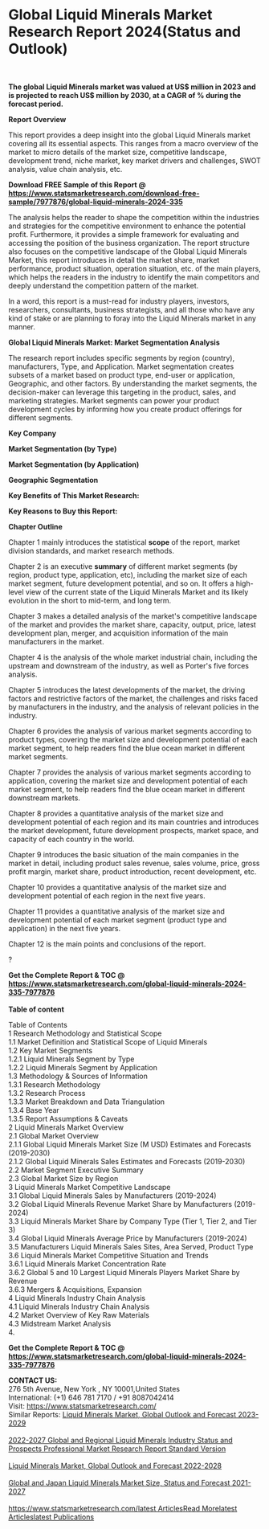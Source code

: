 <h1>Global Liquid Minerals Market Research Report 2024(Status and Outlook)</h1><br/><p><strong>The global Liquid Minerals market was valued at US$ million in 2023 and is projected to reach US$ million by 2030, at a <strong>CAGR</strong> of % during the forecast period.</strong></p><p><strong>Report Overview</strong></p><p>This report provides a deep insight into the global Liquid Minerals market covering all its essential aspects. This ranges from a macro overview of the market to micro details of the market size, competitive landscape, development trend, niche market, key market drivers and challenges, SWOT analysis, value chain analysis, etc.</p><p><strong>Download FREE Sample of this Report @ <a href="https://www.statsmarketresearch.com/download-free-sample/7977876/global-liquid-minerals-2024-335">https://www.statsmarketresearch.com/download-free-sample/7977876/global-liquid-minerals-2024-335</a></strong></p><p>The analysis helps the reader to shape the competition within the industries and strategies for the competitive environment to enhance the potential profit. Furthermore, it provides a simple framework for evaluating and accessing the position of the business organization. The report structure also focuses on the competitive landscape of the Global Liquid Minerals Market, this report introduces in detail the market share, market performance, product situation, operation situation, etc. of the main players, which helps the readers in the industry to identify the main competitors and deeply understand the competition pattern of the market.</p><p>In a word, this report is a must-read for industry players, investors, researchers, consultants, business strategists, and all those who have any kind of stake or are planning to foray into the Liquid Minerals market in any manner.</p><p><strong>Global Liquid Minerals Market: Market Segmentation Analysis</strong></p><p>The research report includes specific segments by region (country), manufacturers, Type, and Application. Market segmentation creates subsets of a market based on product type, end-user or application, Geographic, and other factors. By understanding the market segments, the decision-maker can leverage this targeting in the product, sales, and marketing strategies. Market segments can power your product development cycles by informing how you create product offerings for different segments.</p><p><strong>Key Company</strong></p><p><strong>Market Segmentation (by Type)</strong></p><p><strong>Market Segmentation (<strong>by Application</strong>)</strong></p><p><strong>Geographic Segmentation</strong></p><p><strong>Key Benefits of This Market Research:</strong></p><p><strong>Key <strong>Reasons to Buy</strong> this Report:</strong></p><p><strong>Chapter Outline</strong></p><p>Chapter 1 mainly introduces the statistical <strong>scope</strong> of the report, market division standards, and market research methods.</p><p>Chapter 2 is an executive <strong>summary</strong> of different market segments (by region, product type, application, etc), including the market size of each market segment, future development potential, and so on. It offers a high-level view of the current state of the Liquid Minerals Market and its likely evolution in the short to mid-term, and long term.</p><p>Chapter 3 makes a detailed analysis of the market's competitive landscape of the market and provides the market share, capacity, output, price, latest development plan, merger, and acquisition information of the main manufacturers in the market.</p><p>Chapter 4 is the analysis of the whole market industrial chain, including the upstream and downstream of the industry, as well as Porter's five forces analysis.</p><p>Chapter 5 introduces the latest developments of the market, the driving factors and restrictive factors of the market, the challenges and risks faced by manufacturers in the industry, and the analysis of relevant policies in the industry.</p><p>Chapter 6 provides the analysis of various market segments according to product types, covering the market size and development potential of each market segment, to help readers find the blue ocean market in different market segments.</p><p>Chapter 7 provides the analysis of various market segments according to application, covering the market size and development potential of each market segment, to help readers find the blue ocean market in different downstream markets.</p><p>Chapter 8 provides a quantitative analysis of the market size and development potential of each region and its main countries and introduces the market development, future development prospects, market space, and capacity of each country in the world.</p><p>Chapter 9 introduces the basic situation of the main companies in the market in detail, including product sales revenue, sales volume, price, gross profit margin, market share, product introduction, recent development, etc.</p><p>Chapter 10 provides a quantitative analysis of the market size and development potential of each region in the next five years.</p><p>Chapter 11 provides a quantitative analysis of the market size and development potential of each market segment (product type and application) in the next five years.</p><p>Chapter 12 is the main points and conclusions of the report.</p><p>? </p><div><b>Get the Complete Report & TOC @ <a href="https://www.statsmarketresearch.com/global-liquid-minerals-2024-335-7977876">https://www.statsmarketresearch.com/global-liquid-minerals-2024-335-7977876</a></b></div><br><b>Table of content</b><p>Table of Contents<br />1 Research Methodology and Statistical Scope<br />1.1 Market Definition and Statistical Scope of Liquid Minerals<br />1.2 Key Market Segments<br />1.2.1 Liquid Minerals Segment by Type<br />1.2.2 Liquid Minerals Segment by Application<br />1.3 Methodology & Sources of Information<br />1.3.1 Research Methodology<br />1.3.2 Research Process<br />1.3.3 Market Breakdown and Data Triangulation<br />1.3.4 Base Year<br />1.3.5 Report Assumptions & Caveats<br />2 Liquid Minerals Market Overview<br />2.1 Global Market Overview<br />2.1.1 Global Liquid Minerals Market Size (M USD) Estimates and Forecasts (2019-2030)<br />2.1.2 Global Liquid Minerals Sales Estimates and Forecasts (2019-2030)<br />2.2 Market Segment Executive Summary<br />2.3 Global Market Size by Region<br />3 Liquid Minerals Market Competitive Landscape<br />3.1 Global Liquid Minerals Sales by Manufacturers (2019-2024)<br />3.2 Global Liquid Minerals Revenue Market Share by Manufacturers (2019-2024)<br />3.3 Liquid Minerals Market Share by Company Type (Tier 1, Tier 2, and Tier 3)<br />3.4 Global Liquid Minerals Average Price by Manufacturers (2019-2024)<br />3.5 Manufacturers Liquid Minerals Sales Sites, Area Served, Product Type<br />3.6 Liquid Minerals Market Competitive Situation and Trends<br />3.6.1 Liquid Minerals Market Concentration Rate<br />3.6.2 Global 5 and 10 Largest Liquid Minerals Players Market Share by Revenue<br />3.6.3 Mergers & Acquisitions, Expansion<br />4 Liquid Minerals Industry Chain Analysis<br />4.1 Liquid Minerals Industry Chain Analysis<br />4.2 Market Overview of Key Raw Materials<br />4.3 Midstream Market Analysis<br />4.<br><div><b>Get the Complete Report & TOC @ <a href="https://www.statsmarketresearch.com/global-liquid-minerals-2024-335-7977876">https://www.statsmarketresearch.com/global-liquid-minerals-2024-335-7977876</a></b></div></p> <b>CONTACT US:</b><br>276 5th Avenue, New York , NY 10001,United States<br>International: (+1) 646 781 7170 / +91 8087042414<br>Visit: <a href="https://www.statsmarketresearch.com/">https://www.statsmarketresearch.com/</a><br>Similar Reports: <a href="https://www.statsmarketresearch.com/global-liquid-minerals-2024-335-7977876">Liquid Minerals Market, Global Outlook and Forecast 2023-2029</a><br/><br/><a href="https://www.statsmarketresearch.com/global-liquid-minerals-2024-335-7977876">2022-2027 Global and Regional Liquid Minerals Industry Status and Prospects Professional Market Research Report Standard Version</a><br/><br/><a href="https://www.statsmarketresearch.com/global-liquid-minerals-2024-335-7977876">Liquid Minerals Market, Global Outlook and Forecast 2022-2028</a><br/><br/><a href="https://www.statsmarketresearch.com/global-liquid-minerals-2024-335-7977876">Global and Japan Liquid Minerals Market Size, Status and Forecast 2021-2027</a><br/><br/><a href="https://gyeongbokgung.com">https://www.statsmarketresearch.com/</a><a href="https://hallyeomaritime.com">latest Articles</a><a href="https://jingwansa.com">Read More</a><a href=https://nguoiviet.jp/">latest Articles</a><a href="https://www.intelmarketresearch.com/">latest Publications</a>